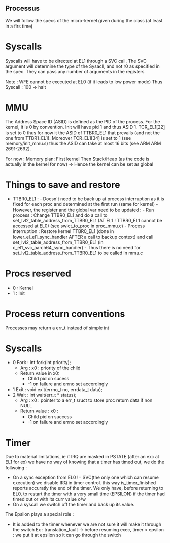 ## Processus ##

We will follow the specs of the micro-kernel given during the class (at least in a firs time)

# Syscalls #

Syscalls will have to be directed at EL1 through a SVC call. The SVC argument will determine the type of the Sysacll, and not r0 as specified in the spec.
They can pass any number of arguments in the registers

Note : WFE cannot be executed at EL0 (if it leads to low power mode)
Thus Syscall : 100 -> halt

# MMU #
The Address Space ID (ASID) is defined as the PID of the process.
For the kernel, it is 0 by convention.
Init will have pid 1 and thus ASID 1.
TCR_EL1[22] is set to 0 thus for now it the ASID of TTBR0_EL1 that prevails (and not the one from TTBR1_EL1). Moreover TCR_EL1[34] is set to 1 (see memory/init_mmu.s) thus the ASID can take at most 16 bits (see ARM ARM 2691-2692).

For now : Memory plan:
First kernel
Then Stack/Heap
(as the code is actually in the kernel for now)
=> Hence the kernel can be set as global


# Things to save and restore #
- TTBR0_EL1 :
            - Doesn't need to be back up at process interruption as it is fixed for each proc and determined at the first run (same for kernel)
            - However, the register and the global var need to be updated :
            - Run process :
              Change TTBR0_EL1 and do a call to set_lvl2_table_address_from_TTBR0_EL1 (AT EL1 ! TTBR0_EL1 cannot be accessed at EL0) (see swict_to_proc in proc_mmu.c)
            - Process interruption :
              Restore kernel TTBR0_EL1 (done in lower_el_el1_sync_handler AFTER a call to backup context) and call set_lvl2_table_address_from_TTBR0_EL1
              (in c_el1_svc_aarch64_sync_handler)
            - Thus there is no need for set_lvl2_table_address_from_TTBR0_EL1 to be called in mmu.c


# Procs reserved #
- 0 : Kernel
- 1 : Init

# Process return conventions
  Processes may return a err_t instead of simple int

# Syscalls #



- 0 Fork :
  int fork(int priority);
  - Arg : x0 : priority of the child
  - Return value in x0:
    - Child pid on sucess
    - -1 on failure and errno set accordingly
- 1 Exit :
  void exit(errno_t no, errdata_t data);
- 2 Wait :
  int wait(err_t * status);
  - Arg : x0 : pointer to a err_t sruct to store proc return data if non NULL
  - Return value : x0 :
    - Child pid on success
    - -1 on failure and errno set accordingly



# Timer #
Due to material limitations, ie if IRQ are masked in PSTATE (after an exc at EL1 for ex) we have no way of knowing that a timer has timed out, we do the follwoing :
- On a sync exception from EL0 != SVC(the only one which can resume execution) we disable IRQ in timer control. this way is_timer_finished reports accuratly the end of the timer.
  We only have, before returning to EL0, to restart the timer with a very small time (EPSILON) if the timer had timed out or with its curr value o/w
- On a syscall we switch off the timer and back up its value.

The Epsilon plays a special role :
- It is added to the timer whenever we are not sure it will make it through the switch
  Ex : translation_fault -> before resuming exec, timer < epsilon : we put it at epsilon so it can go through the switch
